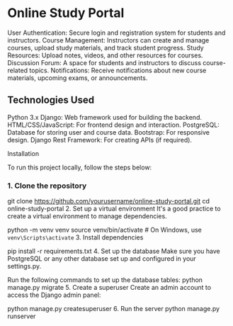 # Online Study Portal

User Authentication: Secure login and registration system for students and instructors.
Course Management:   Instructors can create and manage courses, upload study materials, and track student progress.
Study Resources:     Upload notes, videos, and other resources for courses.
Discussion Forum:    A space for students and instructors to discuss course-related topics.
Notifications:       Receive notifications about new course materials, upcoming exams, or announcements.

## Technologies Used

Python 3.x
Django: Web framework used for building the backend.
HTML/CSS/JavaScript: For frontend design and interaction.
PostgreSQL: Database for storing user and course data.
Bootstrap: For responsive design.
Django Rest Framework: For creating APIs (if required).



 Installation

To run this project locally, follow the steps below:

### 1. Clone the repository


git clone https://github.com/yourusername/online-study-portal.git
cd online-study-portal
2. Set up a virtual environment
It's a good practice to create a virtual environment to manage dependencies.

python -m venv venv
source venv/bin/activate  # On Windows, use `venv\Scripts\activate`
3. Install dependencies

pip install -r requirements.txt
4. Set up the database
Make sure you have PostgreSQL or any other database set up and configured in your settings.py.

Run the following commands to set up the database tables:
python manage.py migrate
5. Create a superuser
Create an admin account to access the Django admin panel:

python manage.py createsuperuser
6. Run the server
python manage.py runserver

